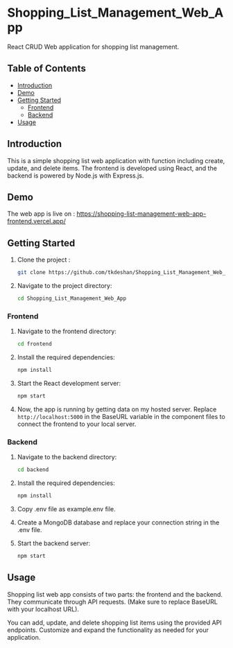 # Shopping_List_Management_Web_App

React CRUD Web application for shopping list management.

## Table of Contents

- [Introduction](#introduction)
- [Demo](#demo)
- [Getting Started](#getting-started)
  - [Frontend](#frontend)
  - [Backend](#backend)
- [Usage](#usage)

## Introduction

This is a simple shopping list web application with function including create, update, and delete items. The frontend is developed using React, and the backend is powered by Node.js with Express.js.

## Demo

The web app is live on : https://shopping-list-management-web-app-frontend.vercel.app/

## Getting Started

1. Clone the project :
   
    ```bash
   git clone https://github.com/tkdeshan/Shopping_List_Management_Web_App/
    
3. Navigate to the project directory:

    ```bash
   cd Shopping_List_Management_Web_App

### Frontend

1. Navigate to the frontend directory:

   ```bash
   cd frontend

2. Install the required dependencies:

   ```bash
   npm install

3. Start the React development server:

    ```bash
   npm start

4. Now, the app is running by getting data on my hosted server. Replace `http://localhost:5000` in the BaseURL variable in the component files to connect the frontend to your local server.

### Backend

1. Navigate to the backend directory:

   ```bash
   cd backend

2. Install the required dependencies:

   ```bash
   npm install
   
3. Copy .env file as example.env file.

4. Create a MongoDB database and replace your connection string in the .env file.
 
3. Start the backend server:

    ```bash
   npm start

## Usage

Shopping list web app consists of two parts: the frontend and the backend. They communicate through API requests. (Make sure to replace BaseURL with your localhost URL).

You can add, update, and delete shopping list items using the provided API endpoints. Customize and expand the functionality as needed for your application.
